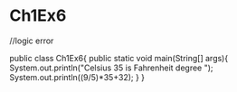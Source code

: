 # Ch1Ex6
//logic error

public class Ch1Ex6{
public static void main(String[] args){
System.out.println("Celsius 35 is Fahrenheit degree ");
System.out.println((9/5)*35+32);
}
}
